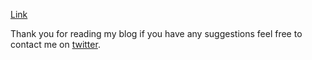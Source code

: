 [Link](softwareuser23.github.io)

Thank you for reading my blog if you have any suggestions feel free to contact me on [twitter](https://twitter.com/softwareuser_).


